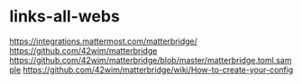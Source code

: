 # links-all-webs


https://integrations.mattermost.com/matterbridge/
https://github.com/42wim/matterbridge
https://github.com/42wim/matterbridge/blob/master/matterbridge.toml.sample
https://github.com/42wim/matterbridge/wiki/How-to-create-your-config
